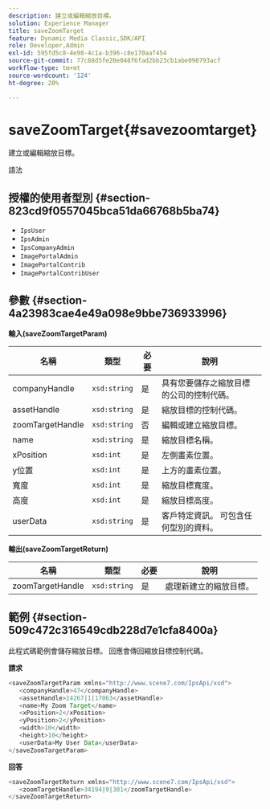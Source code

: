 ```yaml
---
description: 建立或編輯縮放目標。
solution: Experience Manager
title: saveZoomTarget
feature: Dynamic Media Classic,SDK/API
role: Developer,Admin
exl-id: 595fd5c8-4e98-4c1a-b396-c8e170aaf454
source-git-commit: 77c88d5fe20e048f6fad2bb23cb1abe090793acf
workflow-type: tm+mt
source-wordcount: '124'
ht-degree: 20%

---
```


# saveZoomTarget{#savezoomtarget}

建立或編輯縮放目標。

語法

## 授權的使用者型別 {#section-823cd9f0557045bca51da66768b5ba74}

* `IpsUser`
* `IpsAdmin`
* `IpsCompanyAdmin`
* `ImagePortalAdmin`
* `ImagePortalContrib`
* `ImagePortalContribUser`

## 參數 {#section-4a23983cae4e49a098e9bbe736933996}

**輸入(saveZoomTargetParam)**

| 名稱 | 類型 | 必要 | 說明 |
|---|---|---|---|
| companyHandle | `xsd:string` | 是 | 具有您要儲存之縮放目標的公司的控制代碼。 |
| assetHandle | `xsd:string` | 是 | 縮放目標的控制代碼。 |
| zoomTargetHandle | `xsd:string` | 否 | 編輯或建立縮放目標。 |
| name | `xsd:string` | 是 | 縮放目標名稱。 |
| xPosition | `xsd:int` | 是 | 左側畫素位置。 |
| y位置 | `xsd:int` | 是 | 上方的畫素位置。 |
| 寬度 | `xsd:int` | 是 | 縮放目標寬度。 |
| 高度 | `xsd:int` | 是 | 縮放目標高度。 |
| userData | `xsd:string` | 是 | 客戶特定資訊。 可包含任何型別的資料。 |

**輸出(saveZoomTargetReturn)**

| 名稱 | 類型 | 必要 | 說明 |
|---|---|---|---|
| zoomTargetHandle | `xsd:string` | 是 | 處理新建立的縮放目標。 |

## 範例 {#section-509c472c316549cdb228d7e1cfa8400a}

此程式碼範例會儲存縮放目標。 回應會傳回縮放目標控制代碼。

**請求**

```java
<saveZoomTargetParam xmlns="http://www.scene7.com/IpsApi/xsd">
   <companyHandle>47</companyHandle>
   <assetHandle>24267|1|17063</assetHandle>
   <name>My Zoom Target</name>
   <xPosition>2</xPosition>
   <yPosition>2</yPosition>
   <width>10</width>
   <height>10</height>
   <userData>My User Data</userData>
</saveZoomTargetParam>
```

**回答**

```java
<saveZoomTargetReturn xmlns="http://www.scene7.com/IpsApi/xsd">
   <zoomTargetHandle>34194|9|301</zoomTargetHandle>
</saveZoomTargetReturn>
```
